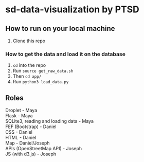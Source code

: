 # sd-data-visualization by PTSD

## How to run on your local machine
1. Clone this repo

### How to get the data and load it on the database
1. `cd` into the repo
1. Run `source get_raw_data.sh`
1. Then `cd app/`
1. Run `python3 load_data.py`

## Roles
Droplet - Maya  
Flask - Maya  
SQLite3, reading and loading data - Maya  
FEF (Bootstrap) - Daniel  
CSS - Daniel  
HTML - Daniel  
Map - Daniel/Joseph  
APIs (OpenStreetMap API) - Joseph  
JS (with d3.js) - Joseph  
